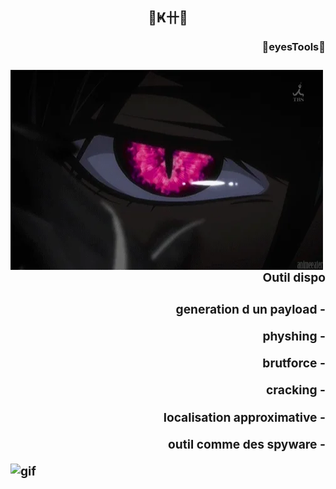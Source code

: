 <h2 align="center">🌸Ҝ卄🌸</h2>
<h3 align="right" >🌸eyesTools🌸<h3>

<p><img align="left" alt="gif" src="https://github.com/KHhkvrc/KHHK/blob/main/giphy.gif" width="500" height="320" /></p>
<div>
<h3 align="right"> Outil dispo <h3>
  <p align="right"> generation d un payload -<p>
  <p align="right"> physhing -<p>
  <p align="right"> brutforce -<p>
  <p align="right">cracking -<p>
  <p align="right">localisation approximative -<p>
  <p align="right"> outil comme des spyware -<p>
<div/>
<p><img align="left" alt="gif" src="https://c.tenor.com/Dwfua5i1kQwAAAAM/hi-wave.gif" width="300" height="300" /></p>
  <h2BYE BYE <h2>
